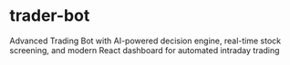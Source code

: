 # trader-bot
Advanced Trading Bot with AI-powered decision engine, real-time stock screening, and modern React dashboard for automated intraday trading
